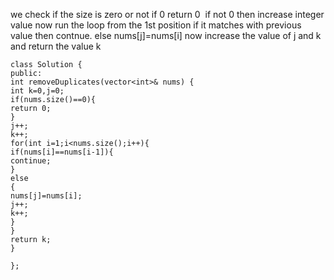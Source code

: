 we check if the size is zero or not
if 0
return 0
​
if not 0
then
increase integer value
now run the loop from the 1st position if it matches with previous value then contnue.
else
nums[j]=nums[i]
now increase the value of j and k and return the value k
```
class Solution {
public:
int removeDuplicates(vector<int>& nums) {
int k=0,j=0;
if(nums.size()==0){
return 0;
}
j++;
k++;
for(int i=1;i<nums.size();i++){
if(nums[i]==nums[i-1]){
continue;
}
else
{
nums[j]=nums[i];
j++;
k++;
}
}
return k;
}
​
};
```